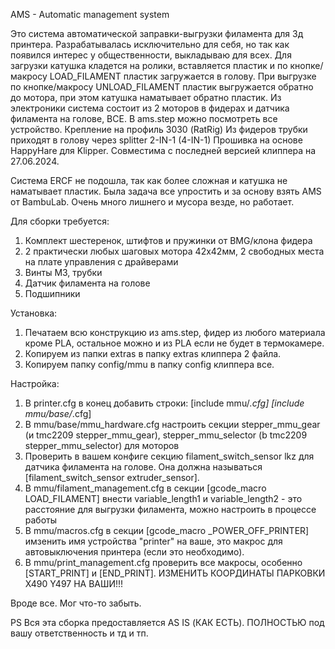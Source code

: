 AMS - Automatic management system

Это система автоматической заправки-выгрузки филамента для 3д принтера. Разрабатывалась исключительно для себя, но так как появился интерес у общественности, выкладываю для всех.
Для загрузки катушка кладется на ролики, вставляется пластик и по кнопке/макросу LOAD_FILAMENT пластик загружается в голову.
При выгрузке по кнопке/макросу UNLOAD_FILAMENT пластик выгружается обратно до мотора, при этом катушка наматывает обратно пластик.
Из электроники система состоит из 2 моторов в фидерах и датчика филамента на голове, ВСЕ.
В ams.step можно посмотреть все устройство.
Крепление на профиль 3030 (RatRig)
Из фидеров трубки приходят в голову через splitter 2-IN-1 (4-IN-1)
Прошивка на основе HappyHare для Klipper. Совместима с последней версией клиппера на 27.06.2024.

Система ERCF не подошла, так как более сложная и катушка не наматывает пластик. Была задача все упростить и за основу взять AMS от BambuLab.
Очень много лишнего и мусора везде, но работает.

Для сборки требуется:

1. Комплект шестеренок, штифтов и пружинки от BMG/клона фидера
2. 2 практически любых шаговых мотора 42х42мм, 2 свободных места на плате управления с драйверами
3. Винты М3, трубки
4. Датчик филамента на голове
5. Подшипники 

Установка:

1. Печатаем всю конструкцию из ams.step, фидер из любого материала кроме PLA, остальное можно и из PLA если не будет в термокамере.
2. Копируем из папки extras в папку extras клиппера 2 файла.
3. Копируем папку config/mmu в папку config клиппера все.

Настройка:

1. В printer.cfg в конец добавить строки:
[include mmu/*.cfg]
[include mmu/base/*.cfg]
2. В mmu/base/mmu_hardware.cfg настроить секции stepper_mmu_gear (и tmc2209 stepper_mmu_gear), stepper_mmu_selector (b tmc2209 stepper_mmu_selector) для моторов
3. Проверить в вашем конфиге секцию filament_switch_sensor lkz для датчика филамента на голове. Она должна называться [filament_switch_sensor extruder_sensor].
4. В mmu/filament_management.cfg в секции [gcode_macro LOAD_FILAMENT] внести variable_length1 и variable_length2 - это расстояние для выгрузки филамента, можно настроить в процессе работы
5. В mmu/macros.cfg в секции [gcode_macro _POWER_OFF_PRINTER] имзенить имя устройства "printer" на ваше, это макрос для автовыключения принтера (если это необходимо).
6. В mmu/print_management.cfg проверить все макросы, особенно [START_PRINT] и [END_PRINT]. ИЗМЕНИТЬ КООРДИНАТЫ ПАРКОВКИ X490 Y497 НА ВАШИ!!!

Вроде все. Мог что-то забыть.

PS Вся эта сборка предоставляется AS IS (КАК ЕСТЬ). ПОЛНОСТЬЮ под вашу ответственность и тд и тп.